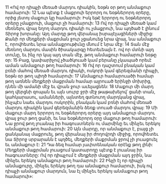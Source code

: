 11 «Ով որ դիպչի մեռած մարդու դիակին, եօթն օր թող անմաքուր համարուի: 12 Նա պէտք է մաքրուի երրորդ ու եօթներորդ օրերը, որից յետոյ մաքուր կը համարուի: Իսկ եթէ երրորդ ու եօթներորդ օրերը չմաքրուի, մաքուր չի համարուի: 13 Ով որ դիպչի մեռած կամ մեռնելու վրայ եղող մարդու դիակի ու չմաքրուի, նա պղծած է լինում Տիրոջ խորանը: Այդ մարդը թող վերանայ իսրայէլացիների միջից: Քանի որ մեղքերի մաքրման ջուր չցանուեց նրա վրայ, նա անմաքուր է, որովհետեւ նրա անմաքրութիւնը մնում է նրա մէջ: 14 Տան մէջ մեռնող մարդու մասին ծիսակարգը հետեւեալն է. ով որ մտնի այդ տունը, եւ ինչ որ կայ այդ տան մէջ, թող անմաքուր համարուի եօթը օր: 15 Բաց, կափարիչով չծածկուած կամ բերանը չկապած որեւէ աման անմաքուր թող համարուի: 16 Ով որ դաշտում բնական կամ բռնի մահով մեռած մարդու դիակի, ոսկորի կամ գերեզմանի դիպչի, եօթն օր թող պիղծ համարուի: 17 Անմաքուր համարուածի համար թող առնեն մեղքերի մաքրման համար այրուած երինջի մոխրից, դնեն մի ամանի մէջ եւ վրան ջուր աւելացնեն: 18 Մաքուր մի մարդ թող վերցնի զոպան եւ այն սուրբ ջրի մէջ թաթախելով՝ ցանի տան, կահկարասու, ամանների, այնտեղ գտնուող մարդկանց վրայ, ինչպէս նաեւ մարդու ոսկորին, բնական կամ բռնի մահով մեռած մարդու դիակին կամ գերեզմանին ձեռք տուած մարդու վրայ: 19 Մի մաքուր մարդ երրորդ ու եօթներորդ օրերը այդ անմաքուր մարդու վրայ ջուր թող ցանի, եւ նա եօթներորդ օրը մաքուր թող համարուի: Նա ջրով թող լուանայ իր հագուստներն ու մարմինը եւ մինչեւ երեկոյ անմաքուր թող համարուի: 20 Այն մարդը, որ անմաքուր է, բայց չի ցանկանայ մաքրուել, թող վերանայ իր ժողովրդի միջից, որովհետեւ նա Տիրոջ սրբարանն է պղծել, մեղքերի մաքրման ջրով չի լուացուել եւ անմաքուր է: 21 Դա ձեզ համար յաւիտենական օրէնք թող լինի: Մեղքերի մաքրման լուացում կատարողը պէտք է լուանայ իր հագուստները: Ով որ դիպչում է մեղքերի մաքրման այդ ջրին, նա մինչեւ երեկոյ անմաքուր թող համարուի: 22 Ինչի էլ որ դիպչի անմաքուրը, մինչեւ երեկոյ թող դա անմաքուր համարուի, իսկ ով դիպչի անմաքուր մարդուն, նա էլ մինչեւ երեկոյ անմաքուր թող համարուի»:
